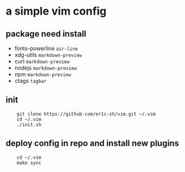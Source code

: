 # a simple vim config

## package need install

- fonts-powerline `air-line`
- xdg-utils `markdown-preview`
- curl `markdown-preview`
- nodejs `markdown-preview`
- npm `markdown-preview`
- ctags `tagbar`

## init

``` shell script
    git clone https://github.com/er1c-zh/vim.git ~/.vim
    cd ~/.vim
    ./init.sh
```

## deploy config in repo and install new plugins

``` shell script
    cd ~/.vim
    make sync
```


